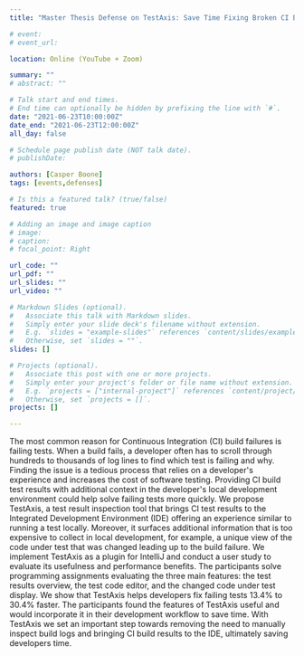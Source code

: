 ```yaml
---
title: "Master Thesis Defense on TestAxis: Save Time Fixing Broken CI Builds Without Leaving Your IDE"

# event: 
# event_url: 

location: Online (YouTube + Zoom)

summary: ""
# abstract: ""

# Talk start and end times.
# End time can optionally be hidden by prefixing the line with `#`.
date: "2021-06-23T10:00:00Z"
date_end: "2021-06-23T12:00:00Z"
all_day: false

# Schedule page publish date (NOT talk date).
# publishDate:

authors: [Casper Boone]
tags: [events,defenses]

# Is this a featured talk? (true/false)
featured: true

# Adding an image and image caption
# image:
# caption: 
# focal_point: Right

url_code: ""
url_pdf: ""
url_slides: ""
url_video: ""

# Markdown Slides (optional).
#   Associate this talk with Markdown slides.
#   Simply enter your slide deck's filename without extension.
#   E.g. `slides = "example-slides"` references `content/slides/example-slides.md`.
#   Otherwise, set `slides = ""`.
slides: []

# Projects (optional).
#   Associate this post with one or more projects.
#   Simply enter your project's folder or file name without extension.
#   E.g. `projects = ["internal-project"]` references `content/project/deep-learning/index.md`.
#   Otherwise, set `projects = []`.
projects: []

---
```


The most common reason for Continuous Integration (CI) build failures is failing tests. When a build fails, a developer often has to scroll through hundreds to thousands of log lines to find which test is failing and why. Finding the issue is a tedious process that relies on a developer's experience and increases the cost of software testing. Providing CI build test results with additional context in the developer's local development environment could help solve failing tests more quickly. We propose TestAxis, a test result inspection tool that brings CI test results to the Integrated Development Environment (IDE) offering an experience similar to running a test locally. Moreover, it surfaces additional information that is too expensive to collect in local development, for example, a unique view of the code under test that was changed leading up to the build failure. We implement TestAxis as a plugin for IntelliJ and conduct a user study to evaluate its usefulness and performance benefits. The participants solve programming assignments evaluating the three main features: the test results overview, the test code editor, and the changed code under test display. We show that TestAxis helps developers fix failing tests 13.4% to 30.4% faster. The participants found the features of TestAxis useful and would incorporate it in their development workflow to save time. With TestAxis we set an important step towards removing the need to manually inspect build logs and bringing CI build results to the IDE, ultimately saving developers time.

